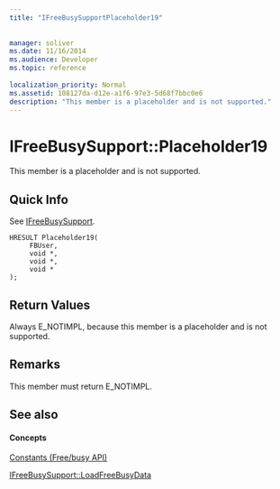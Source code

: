 ```yaml
---
title: "IFreeBusySupportPlaceholder19"
 
 
manager: soliver
ms.date: 11/16/2014
ms.audience: Developer
ms.topic: reference
 
localization_priority: Normal
ms.assetid: 108127da-d12e-a1f6-97e3-5d68f7bbc0e6
description: "This member is a placeholder and is not supported."
---
```


# IFreeBusySupport::Placeholder19

This member is a placeholder and is not supported.
  
## Quick Info

See [IFreeBusySupport](ifreebusysupport.md).
  
```
HRESULT Placeholder19( 
     FBUser, 
     void *,  
     void *,  
     void * 
);
```

## Return Values

Always E_NOTIMPL, because this member is a placeholder and is not supported.
  
## Remarks

This member must return E_NOTIMPL.
  
## See also

#### Concepts

[Constants (Free/busy API)](constants-free-busy-api.md)
  
[IFreeBusySupport::LoadFreeBusyData](ifreebusysupport-loadfreebusydata.md)

